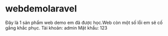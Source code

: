 # webdemolaravel
Đây là 1 sản phẩm web demo em đã được học.Web còn một số lỗi em sẽ cố gắng khắc phục.
Tài khoản: admin
Mật khẩu: 123
